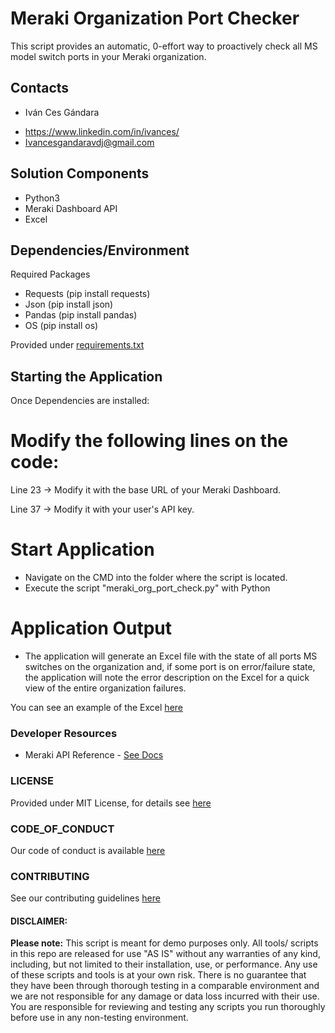 # Meraki Organization Port Checker
This script provides an automatic, 0-effort way to proactively check all MS model switch ports in your Meraki organization.

## Contacts
* Iván Ces Gándara 
 - https://www.linkedin.com/in/ivances/
 - Ivancesgandaravdj@gmail.com

## Solution Components
* Python3
* Meraki Dashboard API
* Excel


## Dependencies/Environment
Required Packages
 - Requests (pip install requests)
 - Json (pip install json)
 - Pandas (pip install pandas)
 - OS (pip install os)
 
 Provided under [requirements.txt](requirements.txt)

## Starting the Application
Once Dependencies are installed:

# Modify the following lines on the code:
Line 23 -> Modify it with the base URL of your Meraki Dashboard.

Line 37 -> Modify it with your user's API key.

# Start Application
 - Navigate on the CMD into the folder where the script is located.
 - Execute the script "meraki_org_port_check.py" with Python


# Application Output
 - The application will generate an Excel file with the state of all ports MS switches on the organization and, if some port is on error/failure state, the application will note the error description on the Excel for a quick view of the entire organization failures.

You can see an example of the Excel [here](OUTPUT_DEMO)


### Developer Resources
- Meraki API Reference - [See Docs](https://developer.cisco.com/meraki/api-v1/)

### LICENSE

Provided under MIT License, for details see [here](LICENSE.md)

### CODE_OF_CONDUCT

Our code of conduct is available [here](CODE_OF_CONDUCT.md)

### CONTRIBUTING

See our contributing guidelines [here](CONTRIBUTING.md)

#### DISCLAIMER:
<b>Please note:</b> This script is meant for demo purposes only. All tools/ scripts in this repo are released for use "AS IS" without any warranties of any kind, including, but not limited to their installation, use, or performance. Any use of these scripts and tools is at your own risk. There is no guarantee that they have been through thorough testing in a comparable environment and we are not responsible for any damage or data loss incurred with their use.
You are responsible for reviewing and testing any scripts you run thoroughly before use in any non-testing environment.

